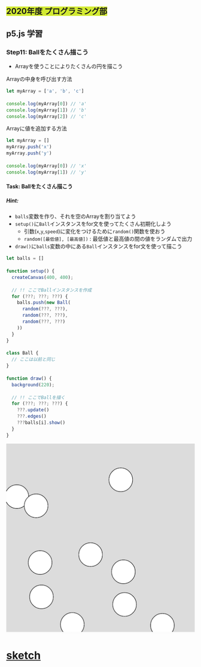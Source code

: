 ## <span style="background: #d2ea32">2020年度 プログラミング部</span>

## p5.js 学習

### Step11: Ballをたくさん描こう

* Arrayを使うことによりたくさんの円を描こう

Arrayの中身を呼び出す方法

```js
let myArray = ['a', 'b', 'c']

console.log(myArray[0]) // 'a'
console.log(myArray[1]) // 'b'
console.log(myArray[2]) // 'c'
```



Arrayに値を追加する方法

```js
let myArray = []
myArray.push('x')
myArray.push('y')

console.log(myArray[0]) // 'x'
console.log(myArray[1]) // 'y'
```



#### Task: Ballをたくさん描こう

##### Hint: 


* `balls`変数を作り、それを空のArrayを割り当てよう
* `setup()`に`Ball`インスタンスをfor文を使ってたくさん初期化しよう
  * 引数(`x`,`y`,`speed`)に変化をつけるために`random()`関数を使おう
  * `random([最低値], [最高値])`  : 最低値と最高値の間の値をランダムで出力
* `draw()`に`balls`変数の中にある`Ball`インスタンスをfor文を使って描こう



```js
let balls = []

function setup() {
  createCanvas(400, 400);

  // !! ここでBallインスタンスを作成
  for (???; ???; ???) {
    balls.push(new Ball(
      random(???, ???),
      random(???, ???),
      random(???, ???)
    ))
  }
}

class Ball {
  // ここは以前と同じ
}

function draw() {
  background(220);

  // !! ここでBallを描く
  for (???; ???; ???) {
    ???.update()
    ???.edges()
    ???balls[i].show()
  }
}
```

![step8-2](pics/step11.png)

# [sketch](https://editor.p5js.org/sf_/sketches/rtvBWovEO)